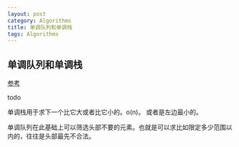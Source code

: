 ```yaml
---
layout: post
category: Algorithms
title: 单调队列和单调栈
tags: Algorithms
---
```


## 单调队列和单调栈

[参考](https://leetcode-cn.com/problems/dui-lie-de-zui-da-zhi-lcof/solution/dan-diao-dui-lie-yu-dan-diao-zhan-by-huaji_store/)



todo



单调栈用于求下一个比它大或者比它小的。o(n)。 或者是左边最小的。

单调队列在此基础上可以筛选头部不要的元素。也就是可以求比如限定多少范围以内的，往往是头部最先不合法。
